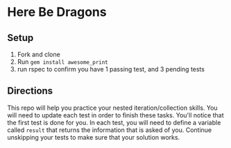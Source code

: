 # Here Be Dragons

## Setup
1. Fork and clone
2. Run `gem install awesome_print`
2. run rspec to confirm you have 1 passing test, and 3 pending tests

## Directions

This repo will help you practice your nested iteration/collection skills. You will need to update each test in order to finish these tasks. You'll notice that the first test is done for you. In each test, you will need to define a variable called `result` that returns the information that is asked of you. Continue unskipping your tests to make sure that your solution works. 
